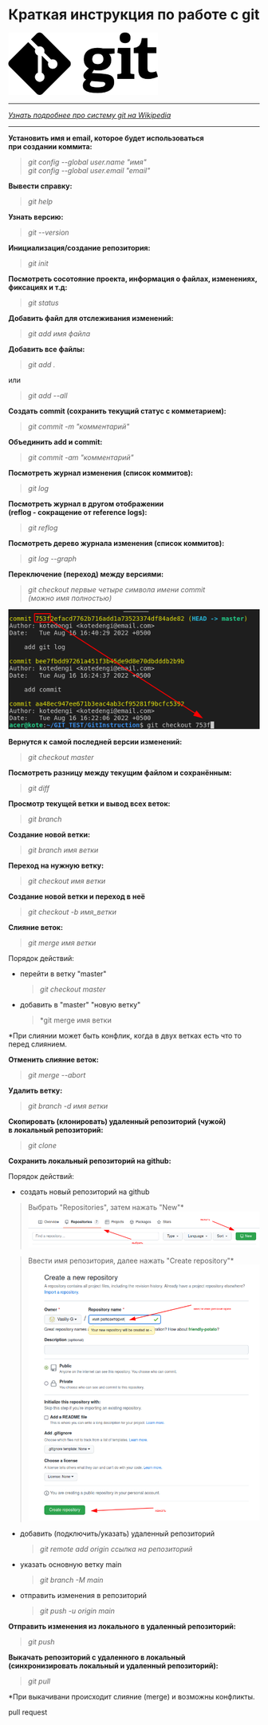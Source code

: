 #  Краткая инструкция по работе с git  
![git_logo](images/git_logo.png)  
***
*[Узнать подробнее про систему git на Wikipedia ](https://ru.wikipedia.org/wiki/Git)*
***
**Установить имя и email, которое будет использоваться  
при создании коммита:**

>*git config --global user.name "имя"*  
*git config --global user.email "email"*

**Вывести справку:**
>*git help*

**Узнать версию:**
>*git --version*

**Инициализация/создание репозитория:**
>*git init*

**Посмотреть сосотояние проекта, информация о файлах, изменениях,  
фиксациях и т.д:**
>*git status*

**Добавить файл для отслеживания изменений:**
>*git add имя файла*

**Добавить все файлы:**
>*git add .*

или

>*git add --all* 

**Создать commit (сохранить текущий статус с комметарием):**
>*git commit -m "комментарий"*

**Объединить add и commit:**
>*git commit -am "комментарий"*

**Посмотреть журнал изменения (список коммитов):**
>*git log*

**Посмотреть журнал в другом отображении  
(reflog - сокращение от reference logs):**
>*git reflog*

**Посмотреть дерево журнала изменения (список коммитов):**
>*git log --graph*

**Переключение (переход) между версиями:**
>*git checkout первые четыре символа имени commit  
(можно имя полностью)*

![git_checkout](images/git_checkout.png)

**Вернутся к самой последней версии изменений:**
>*git checkout master*

**Посмотреть разницу между текущим файлом и сохранённым:**
>*git diff*

**Просмотр текущей ветки и вывод всех веток:**
>*git branch*

**Создание новой ветки:**
>*git branch имя ветки*

**Переход на нужную ветку:**
>*git checkout имя ветки*

**Создание новой ветки и переход в неё**
>*git checkout -b имя_ветки*

**Слияние веток:**
>*git merge имя ветки*

Порядок действий:

* перейти в ветку "master"
    >*git checkout master*
* добавить в "master" "новую ветку"
    >*git merge имя ветки

*При слиянии может быть конфлик, когда в двух ветках есть что то перед слиянием.

**Отменить слияние веток:**
>*git merge --abort*

**Удалить ветку:**
>*git branch -d имя ветки*

**Скопировать (клонировать) удаленный репозиторий (чужой)  
в локальный репозиторий:**
>*git clone*

**Сохранить локальный репозиторий на github:**

Порядок действий:

* создать новый репозиторий на github
>Выбрать "Repositories", затем нажать "New"*
![git_new_repo](images/git_new_repo.png)

>Ввести имя репозитория, далее нажать "Create repository"*
![git_new_repo2](images/git_new_repo2.png)

* добавить (подключить/указать) удаленный репозиторий
    >*git remote add origin ссылка на репозиторий*

* указать основную ветку main
    >*git branch -M main*

* отправить изменения в репозиторий
    >*git push -u origin main*

**Отправить изменения из локального в удаленный репозиторий:**
>*git push*

**Выкачать репозиторий с удаленного в локальный  
(синхронизировать локальный и удаленный репозиторий):**
>*git pull*

*При выкачивани происходит слияние (merge) и возможны конфликты.


pull request
